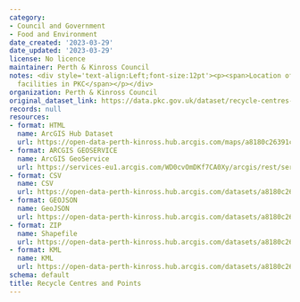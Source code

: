 ```yaml
---
category:
- Council and Government
- Food and Environment
date_created: '2023-03-29'
date_updated: '2023-03-29'
license: No licence
maintainer: Perth & Kinross Council
notes: <div style='text-align:Left;font-size:12pt'><p><span>Location of Council recycling
  facilities in PKC</span></p></div>
organization: Perth & Kinross Council
original_dataset_link: https://data.pkc.gov.uk/dataset/recycle-centres-and-points
records: null
resources:
- format: HTML
  name: ArcGIS Hub Dataset
  url: https://open-data-perth-kinross.hub.arcgis.com/maps/a8180c26391c419faf89e17cd56ea241_6
- format: ARCGIS GEOSERVICE
  name: ArcGIS GeoService
  url: https://services-eu1.arcgis.com/WD0cvOmDKf7CA0Xy/arcgis/rest/services/Recycle_Centres_and_Points/FeatureServer/6
- format: CSV
  name: CSV
  url: https://open-data-perth-kinross.hub.arcgis.com/datasets/a8180c26391c419faf89e17cd56ea241_6.csv?outSR=%7B%22latestWkid%22%3A27700%2C%22wkid%22%3A27700%7D
- format: GEOJSON
  name: GeoJSON
  url: https://open-data-perth-kinross.hub.arcgis.com/datasets/a8180c26391c419faf89e17cd56ea241_6.geojson?outSR=%7B%22latestWkid%22%3A27700%2C%22wkid%22%3A27700%7D
- format: ZIP
  name: Shapefile
  url: https://open-data-perth-kinross.hub.arcgis.com/datasets/a8180c26391c419faf89e17cd56ea241_6.zip?outSR=%7B%22latestWkid%22%3A27700%2C%22wkid%22%3A27700%7D
- format: KML
  name: KML
  url: https://open-data-perth-kinross.hub.arcgis.com/datasets/a8180c26391c419faf89e17cd56ea241_6.kml?outSR=%7B%22latestWkid%22%3A27700%2C%22wkid%22%3A27700%7D
schema: default
title: Recycle Centres and Points
---
```

